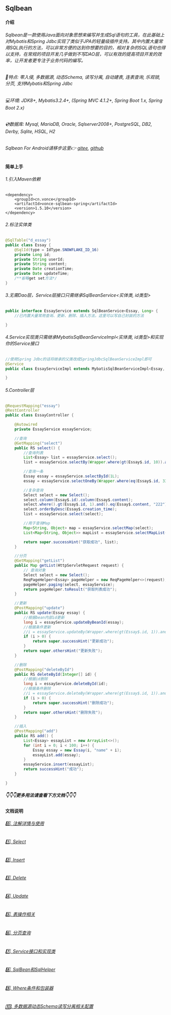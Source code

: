 ## Sqlbean
#### 介绍
###### Sqlbean是一款使用Java面向对象思想来编写并生成Sql语句的工具，在此基础上对Mybatis和Spring Jdbc实现了类似于JPA的轻量级插件支持。其中内置大量常用SQL执行的方法，可以非常方便的达到你想要的目的，相对复杂的SQL语句也得以支持，在常规的项目开发几乎做到不写DAO层，可以有效的提高项目开发的效率，让开发者更专注于业务代码的编写。
 
###### 🚀特点: 零入侵, 多数据源, 动态Schema, 读写分离, 自动建表, 连表查询, 乐观锁, 分页, 支持Mybatis和Spring Jdbc
###### 💻环境: JDK8+, Mybatis3.2.4+, (Spring MVC 4.1.2+, Spring Boot 1.x, Spring Boot 2.x)
###### 💿数据库: Mysql, MariaDB, Oracle, Sqlserver2008+, PostgreSQL, DB2, Derby, Sqlite, HSQL, H2

###### Sqlbean For Android请移步这里👉 [gitee](https://gitee.com/iJovi/vonce-sqlbean-android "vonce-sqlbean-android"), [github](https://github.com/Jovilam77/vonce-sqlbean-android "vonce-sqlbean-android")


#### 简单上手
###### 1.引入Maven依赖
	<dependency>
		<groupId>cn.vonce</groupId>
		<artifactId>vonce-sqlbean-spring</artifactId>
		<version>1.5.10</version>
	</dependency>
###### 2.标注实体类
```java
@SqlTable("d_essay")
public class Essay {
    @SqlId(type = IdType.SNOWFLAKE_ID_16)
    private Long id;
    private String userId;
    private String content;
    private Date creationTime;
    private Date updateTime;
    /**省略get set方法*/
}
```
###### 3.无需Dao层，Service层接口只需继承SqlBeanService<实体类, id类型>

```java
public interface EssayService extends SqlBeanService<Essay, Long> {
    //已内置大量常用查询、更新、删除、插入方法，这里可以写自己封装的方法

}
```
###### 4.Service实现类只需继承MybatisSqlBeanServiceImpl<实体类, id类型>和实现你的Service接口
```java
//使用Spring Jdbc的话将继承的父类改成SpringJdbcSqlBeanServiceImpl即可
@Service
public class EssayServiceImpl extends MybatisSqlBeanServiceImpl<Essay, Long> implements EssayService {

}
```
###### 5.Controller层
```java
@RequestMapping("essay")
@RestController
public class EssayController {

    @Autowired
    private EssayService essayService;

    //查询
    @GetMapping("select")
    public RS select() {
        //查询列表
        List<Essay> list = essayService.select();
        list = essayService.selectBy(Wrapper.where(gt(Essay$.id, 10)).and(lt(Essay$.id, 20)));

        //查询一条
        Essay essay = essayService.selectById(1L);
        essay = essayService.selectOneBy(Wrapper.where(eq(Essay$.id, 333)));

        //复杂查询
        Select select = new Select();
        select.column(Essay$.id).column(Essay$.content);
        select.where().gt(Essay$.id, 1).and().eq(Essay$.content, "222");
        select.orderByDesc(Essay$.creation_time);
        list = essayService.select(select);

        //用于查询Map
        Map<String, Object> map = essayService.selectMap(select);
        List<Map<String, Object>> mapList = essayService.selectMapList(select);

        return super.successHint("获取成功", list);
    }

    //分页
    @GetMapping("getList")
    public Map getList(HttpServletRequest request) {
        // 查询对象
        Select select = new Select();
        ReqPageHelper<Essay> pageHelper = new ReqPageHelper<>(request);
        pageHelper.paging(select, essayService);
        return pageHelper.toResult("获取列表成功");
    }

    //更新
    @PostMapping("update")
    public RS update(Essay essay) {
        //根据bean内部id更新
        long i = essayService.updateByBeanId(essay);
        //根据条件更新
        //i = essayService.updateBy(Wrapper.where(gt(Essay$.id, 1)).and(eq(Essay$.content, "222")));
        if (i > 0) {
            return super.successHint("更新成功");
        }
        return super.othersHint("更新失败");
    }

    //删除
    @PostMapping("deleteById")
    public RS deleteById(Integer[] id) {
        //根据id删除
        long i = essayService.deleteById(id);
        //根据条件删除
        //i = essayService.deleteBy(Wrapper.where(gt(Essay$.id, 1)).and(eq(Essay$.content, "222")));
        if (i > 0) {
            return super.successHint("删除成功");
        }
        return super.othersHint("删除失败");
    }

    //插入
    @PostMapping("add")
    public RS add() {
        List<Essay> essayList = new ArrayList<>();
        for (int i = 0; i < 100; i++) {
            Essay essay = new Essay(i, "name" + i);
            essayList.add(essay);
        }
        essayService.insert(essayList);
        return successHint("成功");
    }

}
```


##### 👇👇👇更多用法请查看下方文档👇👇👇

#### 文档说明

###### [0️⃣. 注解详情与使用](doc/Annotation.md "注解详情与使用")
###### [1️⃣. Select](doc/Select.md "Select")
###### [2️⃣. Insert](doc/Insert.md "Insert")
###### [3️⃣. Delete](doc/Delete.md "Delete")
###### [4️⃣. Update](doc/Update.md "Update")
###### [5️⃣. 表操作相关](doc/Table.md "表操作相关")
###### [6️⃣. 分页查询](doc/Paging.md "分页查询")
###### [7️⃣. Service接口和实现类](doc/Interface.md "Service接口和实现类")
###### [8️⃣. SqlBean和SqlHelper](doc/SqlHelper.md "SqlBean和SqlHelper")
###### [9️⃣. Where条件和包装器](doc/Where.md "Where条件和包装器")
###### [🔟. 多数据源动态Schema读写分离相关配置](doc/DataSourceConfig.md "多数据源动态Schema读写分离相关配置")
